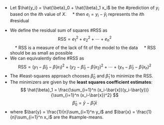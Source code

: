 - Let $\hat{y_i} = \hat{\beta}_0 + \hat{\beta}_1 x_i$ be the #prediction of $y_i$ based on the $i$th value of $X$.
    * then $e_i = y_i - \hat{y}_i$ represents the $i$th #residual
* We define the residual sum of squares #RSS as
    $$\text{RSS} = e_1^2 + e_2^2 + \cdots + e_n^2$$
    * $\text{RSS}$ is a measure of the lack of fit of the model to the data
    * $\text{RSS}$ should be as small as possible
* We can equivalently define #RSS as
$$\text{RSS} = (y_1 - \hat{\beta}_0 - \hat{\beta}_1x_1)^2 + (y_2 - \hat{\beta}_0 - \hat{\beta}_1x_2)^2 + \cdots + (y_n - \hat{\beta}_0 - \hat{\beta}_1x_n)^2$$
* The #least-squares approach chooses $\hat{\beta}_0$ and $\hat{\beta}_1$ to minimize the RSS.
* The minimizers are given by the **least squares coefficient estimates**:
$$
\hat{\beta}_1 = \frac{\sum_{i=1}^n (x_i-\bar{x})(y_i-\bar{y})}{\sum_{i=1}^n (x_i-\bar{x})^2}
$$
$$
\hat{\beta}_0 = \bar{y} - \hat{\beta}_1\bar{x}
$$
* where $\bar{y} = \frac{1}{n}\sum_{i=1}^n y_i$ and $\bar{x} = \frac{1}{n}\sum_{i=1}^n x_i$ are the #sample-means.
